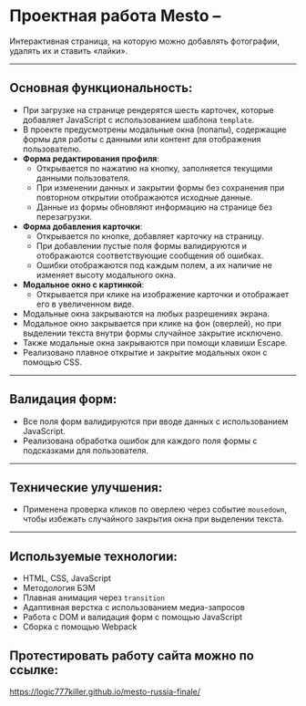 # Проектная работа Mesto –  

Интерактивная страница, на которую можно добавлять фотографии, удалять их и ставить «лайки».

---

## Основная функциональность:

- При загрузке на странице рендерятся шесть карточек, которые добавляет JavaScript с использованием шаблона `template`.  
- В проекте предусмотрены модальные окна (попапы), содержащие формы для работы с данными или контент для отображения пользователю.  
- **Форма редактирования профиля**:  
  - Открывается по нажатию на кнопку, заполняется текущими данными пользователя.  
  - При изменении данных и закрытии формы без сохранения при повторном открытии отображаются исходные данные.  
  - Данные из формы обновляют информацию на странице без перезагрузки.  
- **Форма добавления карточки**:  
  - Открывается по кнопке, добавляет карточку на страницу.  
  - При добавлении пустые поля формы валидируются и отображаются соответствующие сообщения об ошибках.  
  - Ошибки отображаются под каждым полем, а их наличие не изменяет высоту модального окна.  
- **Модальное окно с картинкой**:  
  - Открывается при клике на изображение карточки и отображает его в увеличенном виде.  
- Модальные окна закрываются на любых разрешениях экрана.  
- Модальное окно закрывается при клике на фон (оверлей), но при выделении текста внутри формы случайное закрытие исключено. 
- Также модальные окна закрываются при помощи клавиши Escape. 
- Реализовано плавное открытие и закрытие модальных окон с помощью CSS.  

---

## Валидация форм:

- Все поля форм валидируются при вводе данных с использованием JavaScript.   
- Реализована обработка ошибок для каждого поля формы с подсказками для пользователя.  

---

## Технические улучшения:

- Применена проверка кликов по оверлею через событие `mousedown`, чтобы избежать случайного закрытия окна при выделении текста.  

---

## Используемые технологии:

- HTML, CSS, JavaScript  
- Методология БЭМ  
- Плавная анимация через `transition`  
- Адаптивная верстка с использованием медиа-запросов  
- Работа с DOM и валидация форм с помощью JavaScript  
- Сборка с помощью Webpack


## Протестировать работу сайта можно по ссылке:
https://logic777killer.github.io/mesto-russia-finale/
